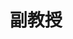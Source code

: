 ---
name: 南云
identity: Nan, Yun
title: 副教授
group: T
image: default.png
email: nany@bnu.edu.cn
homepage: http://brain.bnu.edu.cn/home/nanyun/index.html
researchDirection: 音乐认知的脑机制
---